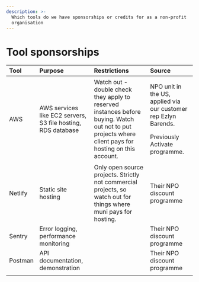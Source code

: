 ```yaml
---
description: >-
  Which tools do we have sponsorships or credits for as a non-profit
  organisation
---
```


# Tool sponsorships

<table>
  <thead>
    <tr>
      <th style="text-align:left">Tool</th>
      <th style="text-align:left">Purpose</th>
      <th style="text-align:left">Restrictions</th>
      <th style="text-align:left">Source</th>
    </tr>
  </thead>
  <tbody>
    <tr>
      <td style="text-align:left">AWS</td>
      <td style="text-align:left">AWS services like EC2 servers, S3 file hosting, RDS database</td>
      <td style="text-align:left">Watch out - double check they apply to reserved instances before buying.
        Watch out not to put projects where client pays for hosting on this account.</td>
      <td
      style="text-align:left">
        <p>NPO unit in the US, applied via our customer rep Ezlyn Barends.</p>
        <p>Previously Activate programme.</p>
        </td>
    </tr>
    <tr>
      <td style="text-align:left">Netlify</td>
      <td style="text-align:left">Static site hosting</td>
      <td style="text-align:left">Only open source projects. Strictly not commercial projects, so watch
        out for things where muni pays for hosting.</td>
      <td style="text-align:left">Their NPO discount programme</td>
    </tr>
    <tr>
      <td style="text-align:left">Sentry</td>
      <td style="text-align:left">Error logging, performance monitoring</td>
      <td style="text-align:left"></td>
      <td style="text-align:left">Their NPO discount programme</td>
    </tr>
    <tr>
      <td style="text-align:left">Postman</td>
      <td style="text-align:left">API documentation, demonstration</td>
      <td style="text-align:left"></td>
      <td style="text-align:left">Their NPO discount programme</td>
    </tr>
    <tr>
      <td style="text-align:left"></td>
      <td style="text-align:left"></td>
      <td style="text-align:left"></td>
      <td style="text-align:left"></td>
    </tr>
  </tbody>
</table>

